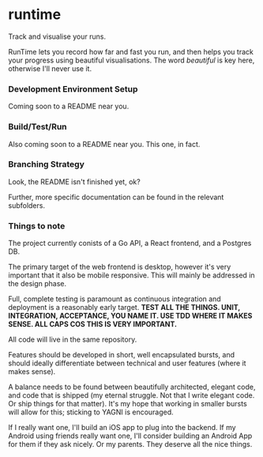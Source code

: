 # runtime
Track and visualise your runs.

RunTime lets you record how far and fast you run, and then helps you track your progress using
beautiful visualisations. The word *beautiful* is key here, otherwise I'll never use it.

### Development Environment Setup
Coming soon to a README near you.

### Build/Test/Run
Also coming soon to a README near you. This one, in fact.

### Branching Strategy
Look, the README isn't finished yet, ok?

Further, more specific documentation can be found in the relevant subfolders.

### Things to note

The project currently conists of a Go API, a React frontend, and a Postgres DB.

The primary target of the web frontend is desktop, however it's very important that it also be
mobile responsive. This will mainly be addressed in the design phase.

Full, complete testing is paramount as continuous integration and deployment is a
reasonably early target. **TEST ALL THE THINGS. UNIT, INTEGRATION, ACCEPTANCE, YOU NAME IT.
USE TDD WHERE IT MAKES SENSE. ALL CAPS COS THIS IS VERY IMPORTANT.**

All code will live in the same repository.

Features should be developed in short, well encapsulated bursts, and should ideally differentiate 
between technical and user features (where it makes sense).

A balance needs to be found between beautifully architected, elegant code, and code that is
shipped (my eternal struggle. Not that I write elegant code. Or ship things for that matter).
It's my hope that working in smaller bursts will allow for this; sticking to YAGNI is
encouraged.

If I really want one, I'll build an iOS app to plug into the backend. If my Android using friends
really want one, I'll consider building an Android App for them if they ask nicely. Or my parents.
They deserve all the nice things.
